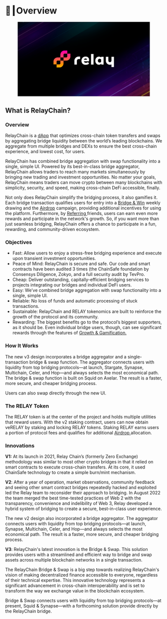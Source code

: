 # 📘┃Overview

<figure><img src=".gitbook/assets/banner discord.png" alt=""><figcaption></figcaption></figure>

## What is RelayChain? <a href="#h.wfetwllh69w6" id="h.wfetwllh69w6"></a>

### **Overview**

RelayChain is a [dApp](https://www.google.com/url?q=https://ethereum.org/en/developers/docs/dapps/\&sa=D\&source=editors\&ust=1680153724482551\&usg=AOvVaw2P33d7HC\_-yIBHFSG9ZBHt) that optimizes cross-chain token transfers and swaps by aggregating bridge liquidity between the world’s leading blockchains. We aggregate from multiple bridges and DEXs to ensure the best cross-chain experience, and lowest cost, for users.

RelayChain has combined bridge aggregation with swap functionality into a single, simple UI. Powered by its best-in-class bridge aggregator, RelayChain allows traders to reach many markets simultaneously by bringing new trading and investment opportunities. No matter your goals, RelayChain means traders can move crypto between many blockchains with simplicity, security, and speed, making cross-chain DeFi accessible, finally.

Not only does RelayChain simplify the bridging process, it also gamifies it. Each bridge transaction qualifies users for entry into a [Bridge & Win](growth-and-gamification/bridge-and-win.md) weekly drawing and the [Airdrop](growth-and-gamification/airdrop-seasons.md) campaign, providing additional incentives for using the platform. Furthermore, by [Referring ](growth-and-gamification/referrals.md)friends, users can earn even more rewards and participate in the network's growth. So, if you want more than just seamless bridging, RelayChain offers a chance to participate in a fun, rewarding, and community-driven ecosystem.

### **Objectives**

* Fast: Allow users to enjoy a stress-free bridging experience and execute upon transient investment opportunities.
* Peace of Mind: RelayChain is secure and safe. Our code and smart contracts have been audited 3 times (the ChainSafe foundation by Consensys Diligence, Zokyo, and a full security audit by TevPro.&#x20;
* Cheap: Deliver outstanding, capitally-efficient bridging services to projects integrating our bridges and individual DeFi users.
* Easy: We’ve combined bridge aggregation with swap functionality into a single, simple UI.
* Reliable: No loss of funds and automatic processing of stuck transactions.
* Sustainable: RelayChain and RELAY tokenomics are built to reinforce the growth of the protocol and its community.
* Rewarding: The biggest benefits go to the protocol’s biggest supporters, as it should be. Even individual bridge users, though, can see significant rewards through the features of [Growth & Gamification.](growth-and-gamification/)

### **How It Works**

The new v3 design incorporates a bridge aggregator and a single-transaction bridge & swap function. The aggregator connects users with liquidity from top bridging protocols—at launch, Stargate, Synapse, Multichain, Celer, and Hop—and always selects the most economical path. The bridge & swap function is built on Squid on Axelar. The result is a faster, more secure, and cheaper bridging process.

Users can also swap directly through the new UI.

### **The RELAY Token**

The RELAY token is at the center of the project and holds multiple utilities that reward users. With the v2 staking contract, users can now obtain veRELAY by staking and locking RELAY tokens. Staking RELAY earns users a portion of protocol fees and qualifies for additional [Airdrop ](growth-and-gamification/airdrop-seasons.md)allocation.&#x20;

### **Innovations**

**V1:** At its launch in 2021, Relay Chain’s (formerly Zero Exchange) methodology was similar to most other crypto bridges in that it relied on smart contracts to execute cross-chain transfers. At its core, it used ChainSafe technology to create a simple burn/mint mechanism.&#x20;



**V2**: After a year of operation, market observations, community feedback and seeing other smart contract bridges repeatedly hacked and exploited led the Relay team to reconsider their approach to bridging. In August 2022 the team merged the best time-tested practices of Web 2 with the transparency, convenience and indelibility of Web 3, Relay developed a hybrid system of bridging to create a secure, best-in-class user experience.&#x20;

The new v2 design also incorporated a bridge aggregator. The aggregator connects users with liquidity from top bridging protocols—at launch, Synapse, Multichain, Celer, and Hop—and always selects the most economical path. The result is a faster, more secure, and cheaper bridging process.



**V3**: RelayChain's latest innovation is the Bridge & Swap. This solution provides users with a streamlined and efficient way to bridge and swap assets across multiple blockchain networks in a single transaction.

The RelayChain Bridge & Swap is a big step towards realizing RelayChain's vision of making decentralized finance accessible to everyone, regardless of their technical expertise. This innovative technology represents a significant advancement in cross-chain interoperability and is set to transform the way we exchange value in the blockchain ecosystem.

Bridge & Swap connects users with liquidity from top bridging protocols—at present, Squid & Synapse—with a forthcoming solution provide directly by the RelayChain bridge. &#x20;
